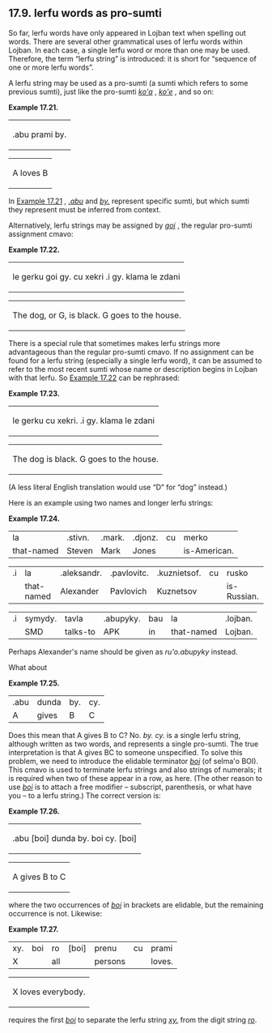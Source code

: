 <a id="section-lerfu-pro-sumti"></a>17.9. <a id="c17s9"></a>lerfu words as pro-sumti
------------------------------------------------------------------------------------

<a id="id-1.18.11.2.1" class="indexterm"></a>So far, lerfu words have only appeared in Lojban text when spelling out words. There are several other grammatical uses of lerfu words within Lojban. In each case, a single lerfu word or more than one may be used. Therefore, the term “lerfu string” is introduced: it is short for “sequence of one or more lerfu words”.

<a id="id-1.18.11.3.1" class="indexterm"></a>A lerfu string may be used as a pro-sumti (a sumti which refers to some previous sumti), just like the pro-sumti _<a id="id-1.18.11.3.2.1" class="indexterm"></a>[_ko'a_](../go01#valsi-koha)_ , _<a id="id-1.18.11.3.3.1" class="indexterm"></a>[_ko'e_](../go01#valsi-kohe)_ , and so on:

<div class="interlinear-gloss-example example">
<a id="example-random-id-2wo8"></a>

**Example 17.21. <a id="c17e9d1"></a><a id="id-1.18.11.4.1.2" class="indexterm"></a>** 

<table class="interlinear-gloss"><colgroup></colgroup><tbody><tr class="para"><td colspan="12321"><p class="jbophrase">.abu prami by.</p></td></tr></tbody></table>

<table class="interlinear-gloss"><tbody><tr class="para"><td colspan="12321"><p class="natlang">A loves B</p></td></tr></tbody></table>

</div>  

In [Example 17.21](../section-lerfu-pro-sumti#example-random-id-2wo8) , _<a id="id-1.18.11.5.2.1" class="indexterm"></a>[_.abu_](../go01#valsi-abu)_ and _<a id="id-1.18.11.5.3.1" class="indexterm"></a>[_by._](../go01#valsi-by)_ represent specific sumti, but which sumti they represent must be inferred from context.

<a id="id-1.18.11.6.1" class="indexterm"></a>Alternatively, lerfu strings may be assigned by _<a id="id-1.18.11.6.2.1" class="indexterm"></a>[_goi_](../go01#valsi-goi)_ , the regular pro-sumti assignment cmavo:

<div class="interlinear-gloss-example example">
<a id="example-random-id-i7Ny"></a>

**Example 17.22. <a id="c17e9d2"></a>** 

<table class="interlinear-gloss"><colgroup></colgroup><tbody><tr class="para"><td colspan="12321"><p class="jbophrase">le gerku goi gy. cu xekri .i gy. klama le zdani</p></td></tr></tbody></table>

<table class="interlinear-gloss"><tbody><tr class="para"><td colspan="12321"><p class="natlang">The dog, or G, is black. G goes to the house.</p></td></tr></tbody></table>

</div>  

<a id="id-1.18.11.8.1" class="indexterm"></a>There is a special rule that sometimes makes lerfu strings more advantageous than the regular pro-sumti cmavo. If no assignment can be found for a lerfu string (especially a single lerfu word), it can be assumed to refer to the most recent sumti whose name or description begins in Lojban with that lerfu. So [Example 17.22](../section-lerfu-pro-sumti#example-random-id-i7Ny) can be rephrased:

<div class="interlinear-gloss-example example">
<a id="example-random-id-7hVs"></a>

**Example 17.23. <a id="c17e9d3"></a>** 

<table class="interlinear-gloss"><colgroup></colgroup><tbody><tr class="para"><td colspan="12321"><p class="jbophrase">le gerku cu xekri. .i gy. klama le zdani</p></td></tr></tbody></table>

<table class="interlinear-gloss"><tbody><tr class="para"><td colspan="12321"><p class="natlang">The dog is black. G goes to the house.</p></td></tr></tbody></table>

</div>  

(A less literal English translation would use “D” for “dog” instead.)

Here is an example using two names and longer lerfu strings:

<div class="interlinear-gloss-example example">
<a id="example-random-id-uAAF"></a>

**Example 17.24. <a id="c17e9d4"></a><a id="id-1.18.11.12.1.2" class="indexterm"></a><a id="id-1.18.11.12.1.3" class="indexterm"></a>** 

<table class="interlinear-gloss"><colgroup></colgroup><tbody><tr class="jbo"><td>la</td><td>.stivn.</td><td>.mark.</td><td>.djonz.</td><td>cu</td><td>merko</td></tr><tr class="gloss"><td>that-named</td><td>Steven</td><td>Mark</td><td>Jones</td><td></td><td>is-American.</td></tr></tbody></table>

<table class="interlinear-gloss"><colgroup></colgroup><tbody><tr class="jbo"><td>.i</td><td>la</td><td>.aleksandr.</td><td>.pavlovitc.</td><td>.kuznietsof.</td><td>cu</td><td>rusko</td></tr><tr class="gloss"><td></td><td>that-named</td><td>Alexander</td><td>Pavlovich</td><td>Kuznetsov</td><td></td><td>is-Russian.</td></tr></tbody></table>

<table class="interlinear-gloss"><colgroup></colgroup><tbody><tr class="jbo"><td>.i</td><td>symydy.</td><td>tavla</td><td>.abupyky.</td><td>bau</td><td>la</td><td>.lojban.</td></tr><tr class="gloss"><td></td><td>SMD</td><td>talks-to</td><td>APK</td><td>in</td><td>that-named</td><td>Lojban.</td></tr></tbody></table>

</div>  

Perhaps Alexander's name should be given as _<a id="id-1.18.11.13.1.1" class="indexterm"></a>ru'o.abupyky_ instead.

<a id="id-1.18.11.14.1" class="indexterm"></a>What about

<div class="interlinear-gloss-example example">
<a id="example-random-id-gJFz"></a>

**Example 17.25. <a id="c17e9d5"></a><a id="id-1.18.11.15.1.2" class="indexterm"></a>** 

<table class="interlinear-gloss"><colgroup></colgroup><tbody><tr class="jbo"><td>.abu</td><td>dunda</td><td>by.</td><td>cy.</td></tr><tr class="gloss"><td>A</td><td>gives</td><td>B</td><td>C</td></tr></tbody></table>

</div>  

<a id="id-1.18.11.16.1" class="indexterm"></a>Does this mean that A gives B to C? No. _<a id="id-1.18.11.16.2.1" class="indexterm"></a>by. cy._ is a single lerfu string, although written as two words, and represents a single pro-sumti. The true interpretation is that A gives BC to someone unspecified. To solve this problem, we need to introduce the elidable terminator _<a id="id-1.18.11.16.3.1" class="indexterm"></a>[_boi_](../go01#valsi-boi)_ (of selma'o BOI). This cmavo is used to terminate lerfu strings and also strings of numerals; it is required when two of these appear in a row, as here. (The other reason to use _<a id="id-1.18.11.16.4.1" class="indexterm"></a>[_boi_](../go01#valsi-boi)_ is to attach a free modifier – subscript, parenthesis, or what have you – to a lerfu string.) The correct version is:

<div class="interlinear-gloss-example example">
<a id="example-random-id-Hdwz"></a>

**Example 17.26. <a id="c17e9d6"></a><a id="id-1.18.11.17.1.2" class="indexterm"></a>** 

<table class="interlinear-gloss"><colgroup></colgroup><tbody><tr class="para"><td colspan="12321"><p class="jbophrase">.abu [boi] dunda by. boi cy. [boi]</p></td></tr></tbody></table>

<table class="interlinear-gloss"><tbody><tr class="para"><td colspan="12321"><p class="natlang">A gives B to C</p></td></tr></tbody></table>

</div>  

where the two occurrences of _<a id="id-1.18.11.18.1.1" class="indexterm"></a>[_boi_](../go01#valsi-boi)_ in brackets are elidable, but the remaining occurrence is not. Likewise:

<div class="interlinear-gloss-example example">
<a id="example-random-id-L9op"></a>

**Example 17.27. <a id="c17e9d7"></a>** 

<table class="interlinear-gloss"><colgroup></colgroup><tbody><tr class="jbo"><td>xy.</td><td>boi</td><td>ro</td><td>[boi]</td><td>prenu</td><td>cu</td><td>prami</td></tr><tr class="gloss"><td>X</td><td>&nbsp;</td><td>all</td><td>&nbsp;</td><td>persons</td><td>&nbsp;</td><td>loves.</td></tr></tbody></table>

<table class="interlinear-gloss"><tbody><tr class="para"><td colspan="12321"><p class="natlang">X loves everybody.</p></td></tr></tbody></table>

</div>  

<a id="id-1.18.11.20.1" class="indexterm"></a><a id="id-1.18.11.20.2" class="indexterm"></a>requires the first _<a id="id-1.18.11.20.3.1" class="indexterm"></a>[_boi_](../go01#valsi-boi)_ to separate the lerfu string _<a id="id-1.18.11.20.4.1" class="indexterm"></a>[_xy._](../go01#valsi-xy)_ from the digit string _<a id="id-1.18.11.20.5.1" class="indexterm"></a>[_ro_](../go01#valsi-ro)_.
